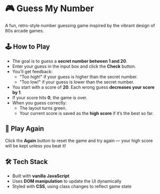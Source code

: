 # 🎮 Guess My Number

A fun, retro-style number guessing game inspired by the vibrant design of 80s arcade games.

## 🕹️ How to Play

- The goal is to guess a **secret number between 1 and 20**.
- Enter your guess in the input box and click the **Check** button.
- You'll get feedback:
  - "Too high!" if your guess is higher than the secret number.
  - "Too low!" if your guess is lower than the secret number.
- You start with a score of **20**. Each wrong guess **decreases your score by 1**.
- If your score hits **0**, the game is over.
- When you guess correctly:
  - The layout turns green.
  - Your current score is saved as the **high score** if it’s the best so far.

## 🔄 Play Again

Click the **Again** button to reset the game and try again — your high score will be kept unless you beat it!

## 🛠️ Tech Stack

- Built with **vanilla JavaScript**
- Uses **DOM manipulation** to update the UI dynamically
- Styled with **CSS**, using class changes to reflect game state
